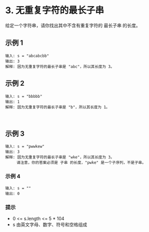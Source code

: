 # 3. 无重复字符的最长子串

给定一个字符串，请你找出其中不含有重复字符的 最长子串 的长度。

## 示例 1

```
输入: s = "abcabcbb"
输出: 3 
解释: 因为无重复字符的最长子串是 "abc"，所以其长度为 3。
```

## 示例 2

```
输入: s = "bbbbb"
输出: 1
解释: 因为无重复字符的最长子串是 "b"，所以其长度为 1。
```
 
## 示例 3
```
输入: s = "pwwkew"
输出: 3
解释: 因为无重复字符的最长子串是 "wke"，所以其长度为 3。
     请注意，你的答案必须是 子串 的长度，"pwke" 是一个子序列，不是子串。
```

### 示例 4
```
输入: s = ""
输出: 0
```

### 提示

- 0 <= s.length <= 5 * 104
- s 由英文字母、数字、符号和空格组成
